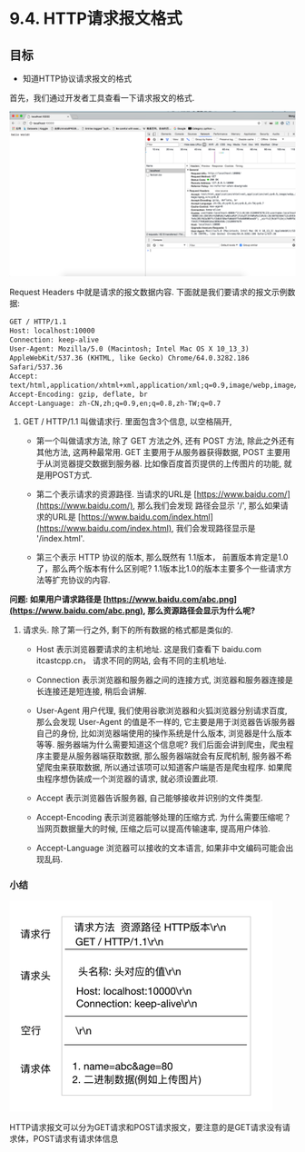 # 9.4. HTTP请求报文格式

目标
--

*   知道HTTP协议请求报文的格式

首先，我们通过开发者工具查看一下请求报文的格式.

![](imgs/请求-1.png)

Request Headers 中就是请求的报文数据内容. 下面就是我们要请求的报文示例数据:

    GET / HTTP/1.1
    Host: localhost:10000
    Connection: keep-alive
    User-Agent: Mozilla/5.0 (Macintosh; Intel Mac OS X 10_13_3) AppleWebKit/537.36 (KHTML, like Gecko) Chrome/64.0.3282.186 Safari/537.36
    Accept: text/html,application/xhtml+xml,application/xml;q=0.9,image/webp,image/apng,*/*;q=0.8
    Accept-Encoding: gzip, deflate, br
    Accept-Language: zh-CN,zh;q=0.9,en;q=0.8,zh-TW;q=0.7


1.  GET / HTTP/1.1 叫做请求行. 里面包含3个信息, 以空格隔开,

    *   第一个叫做请求方法, 除了 GET 方法之外, 还有 POST 方法, 除此之外还有其他方法, 这两种最常用. GET 主要用于从服务器获得数据, POST 主要用于从浏览器提交数据到服务器. 比如像百度首页提供的上传图片的功能, 就是用POST方式.

    *   第二个表示请求的资源路径. 当请求的URL是 [https://www.baidu.com/](https://www.baidu.com/), 那么我们会发现 路径会显示 '/', 那么如果请求的URL是 [https://www.baidu.com/index.html](https://www.baidu.com/index.html), 我们会发现路径显示是 '/index.html'.

    *   第三个表示 HTTP 协议的版本, 那么既然有 1.1版本， 前置版本肯定是1.0了，那么两个版本有什么区别呢? 1.1版本比1.0的版本主要多个一些请求方法等扩充协议的内容.

**问题: 如果用户请求路径是 [https://www.baidu.com/abc.png](https://www.baidu.com/abc.png), 那么资源路径会显示为什么呢?**

1.  请求头. 除了第一行之外, 剩下的所有数据的格式都是类似的.

    *   Host 表示浏览器要请求的主机地址. 这是我们查看下 baidu.com itcastcpp.cn， 请求不同的网站, 会有不同的主机地址.

    *   Connection 表示浏览器和服务器之间的连接方式, 浏览器和服务器连接是长连接还是短连接, 稍后会讲解.

    *   User-Agent 用户代理, 我们使用谷歌浏览器和火狐浏览器分别请求百度, 那么会发现 User-Agent 的值是不一样的, 它主要是用于浏览器告诉服务器自己的身份, 比如浏览器端使用的操作系统是什么版本, 浏览器是什么版本等等. 服务器端为什么需要知道这个信息呢? 我们后面会讲到爬虫，爬虫程序主要是从服务器端获取数据, 那么服务器端就会有反爬机制, 服务器不希望爬虫来获取数据, 所以通过该项可以知道客户端是否是爬虫程序. 如果爬虫程序想伪装成一个浏览器的请求, 就必须设置此项.

    *   Accept 表示浏览器告诉服务器, 自己能够接收并识别的文件类型.

    *   Accept-Encoding 表示浏览器能够处理的压缩方式. 为什么需要压缩呢？ 当网页数据量大的时候, 压缩之后可以提高传输速率, 提高用户体验.
    *   Accept-Language 浏览器可以接收的文本语言, 如果非中文编码可能会出现乱码.

### 小结

![](imgs/请求-2.png)

HTTP请求报文可以分为GET请求和POST请求报文，要注意的是GET请求没有请求体，POST请求有请求体信息